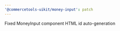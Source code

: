 ```yaml
---
'@commercetools-uikit/money-input': patch
---
```


Fixed MoneyInput component HTML id auto-generation

